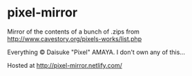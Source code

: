 # pixel-mirror
Mirror of the contents of a bunch of .zips from http://www.cavestory.org/pixels-works/list.php


Everything © Daisuke "Pixel" AMAYA. I don't own any of this...

Hosted at http://pixel-mirror.netlify.com/

